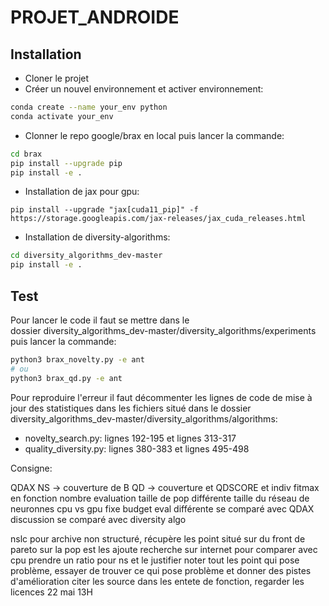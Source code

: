 # PROJET_ANDROIDE

## Installation
- Cloner le projet
- Créer un nouvel environnement et activer environnement:
```sh
conda create --name your_env python
conda activate your_env
```
- Clonner le repo google/brax en local puis lancer la commande:
```sh
cd brax
pip install --upgrade pip
pip install -e .
```
- Installation de jax pour gpu:
```
pip install --upgrade "jax[cuda11_pip]" -f https://storage.googleapis.com/jax-releases/jax_cuda_releases.html
```
- Installation de diversity-algorithms:
```sh
cd diversity_algorithms_dev-master
pip install -e . 
```

## Test
Pour lancer le code il faut se mettre dans le dossier diversity_algorithms_dev-master/diversity_algorithms/experiments puis lancer la commande:

```sh
python3 brax_novelty.py -e ant 
# ou 
python3 brax_qd.py -e ant
```

Pour reproduire l'erreur il faut décommenter les lignes de code de mise à jour des statistiques dans les fichiers situé dans le dossier diversity_algorithms_dev-master/diversity_algorithms/algorithms:
 - novelty_search.py: lignes 192-195 et lignes 313-317
 - quality_diversity.py: lignes 380-383 et lignes 495-498
 
 
Consigne: 
 
QDAX
NS -> couverture de B
QD -> couverture et QDSCORE et indiv fitmax en fonction nombre evaluation
taille de pop différente
taille du réseau de neuronnes
cpu vs gpu
fixe budget eval différente
se comparé avec QDAX discussion
se comparé avec diversity algo

nslc pour archive non structuré, récupère les point situé sur du front de pareto sur la pop est les ajoute
recherche sur internet pour comparer avec cpu
prendre un ratio pour ns et le justifier
noter tout les point qui pose problème, essayer de trouver ce qui pose problème et donner des pistes d'amélioration
citer les source dans les entete de fonction, regarder les licences
22 mai 13H